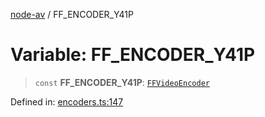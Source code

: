 [node-av](../globals.md) / FF\_ENCODER\_Y41P

# Variable: FF\_ENCODER\_Y41P

> `const` **FF\_ENCODER\_Y41P**: [`FFVideoEncoder`](../type-aliases/FFVideoEncoder.md)

Defined in: [encoders.ts:147](https://github.com/seydx/av/blob/f8631fc881b394300b1479f511d55cf1c370a87f/src/constants/encoders.ts#L147)

